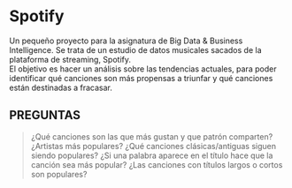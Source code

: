 # Spotify
Un pequeño proyecto para la asignatura de Big Data &amp; Business Intelligence. 
Se trata de un  estudio de datos musicales sacados de la plataforma de streaming, Spotify.  
El objetivo es hacer un análisis sobre las tendencias actuales, para poder identificar qué canciones son más propensas a triunfar y qué canciones están destinadas a fracasar.

PREGUNTAS 
----------------
> ¿Qué canciones son las que más gustan y que patrón comparten?
> ¿Artistas más populares? 
> ¿Qué canciones clásicas/antiguas siguen siendo populares? 
> ¿Si una palabra aparece en el título hace que la canción sea más popular?
> ¿Las canciones con títulos largos o cortos son populares?

